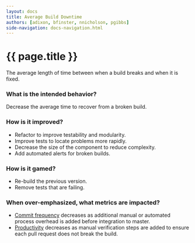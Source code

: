 ```yaml
---
layout: docs
title: Average Build Downtime
authors: [adixon, bfinster, nnicholson, pgibbs]
side-navigation: docs-navigation.html
---
```


# {{ page.title }}

The average length of time between when a build breaks and when it is fixed.

### What is the intended behavior?

Decrease the average time to recover from a broken build.

### How is it improved?

- Refactor to improve testability and modularity.
- Improve tests to locate problems more rapidly.
- Decrease the size of the component to reduce complexity.
- Add automated alerts for broken builds.

### How is it gamed?

- Re-build the previous version.
- Remove tests that are failing.

### When over-emphasized, what metrics are impacted?

- [Commit frequency](./commit-frequency.html) decreases as additional manual or automated process overhead is added before integration to master.
- [Productivity](./productivity.html) decreases as manual verification steps are added to ensure each pull request does not break the build.
